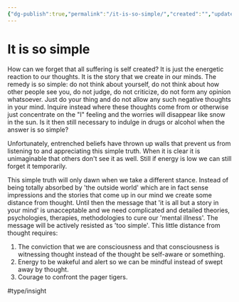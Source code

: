 ```yaml
---
{"dg-publish":true,"permalink":"/it-is-so-simple/","created":"","updated":""}
---
```




# It is so simple

How can we forget that all suffering is self created? It is just the energetic reaction to our thoughts. It is the story that we create in our minds. The remedy is so simple: do not think about yourself, do not think about how other people see you, do not judge, do not criticize, do not form any opinion whatsoever. Just do your thing and do not allow any such negative thoughts in your mind. Inquire instead where these thoughts come from or otherwise just concentrate on the "I" feeling and the worries will disappear like snow in the sun. Is it then still necessary to indulge in drugs or alcohol when the answer is so simple?

Unfortunately, entrenched beliefs have thrown up walls that prevent us from listening to and appreciating this simple truth. When it is clear it is unimaginable that others don't see it as well. Still if energy is low we can still forget it temporarily.

This simple truth will only dawn when we take a different stance. Instead of being totally absorbed by 'the outside world' which are in fact sense impressions and the stories that come up in our mind we create some distance from thought. Until then the message that 'it is all but a story in your mind' is unacceptable and we need complicated and detailed theories, psychologies, therapies, methodologies to cure our 'mental illness'. The message will be actively resisted as 'too simple'. This little distance from thought requires:
1. The conviction that we are consciousness and that consciousness is witnessing thought instead of the thought be self-aware or something.
2. Energy to be wakeful and alert so we can be mindful instead of swept away by thought.
3. Courage to confront the pager tigers.


#type/insight 